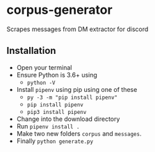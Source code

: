 # corpus-generator
Scrapes messages from DM extractor for discord

## Installation

- Open your terminal
- Ensure Python is 3.6+ using
    - `python -V`
- Install `pipenv` using pip using one of these
    - `py -3 -m "pip install pipenv"`
    - `pip install pipenv`
    - `pip3 install pipenv`
- Change into the download directory
- Run `pipenv install .`
- Make two new folders `corpus` and `messages`.
- Finally `python generate.py`
